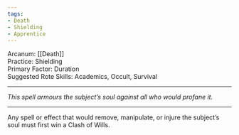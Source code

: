 ```yaml
---
tags:
- Death
- Shielding
- Apprentice
---
```


Arcanum: [[Death]]\
Practice: Shielding\
Primary Factor: Duration\
Suggested Rote Skills: Academics, Occult, Survival

---

_This spell armours the subject’s soul against all who would profane it._

---

Any spell or effect that would remove, manipulate, or injure the subject’s soul must first win a Clash of Wills.